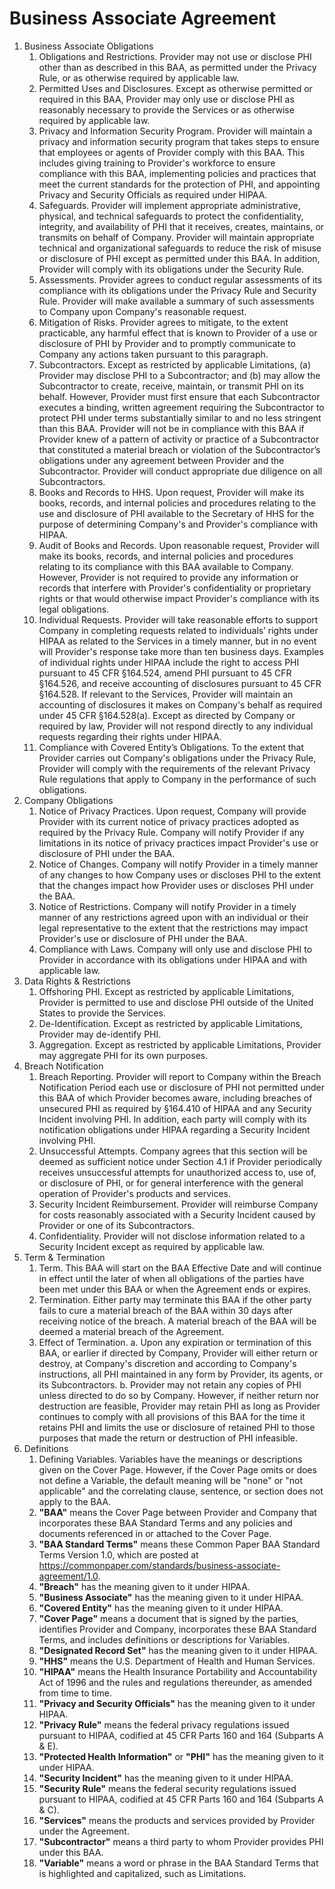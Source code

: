 # Business Associate Agreement

1.  Business Associate Obligations
    1.  Obligations and Restrictions. Provider may not use or disclose PHI other than as described in this BAA, as permitted under the Privacy Rule, or as otherwise required by applicable law.
    2.  Permitted Uses and Disclosures. Except as otherwise permitted or required in this BAA, Provider may only use or disclose PHI as reasonably necessary to provide the Services or as otherwise required by applicable law.
    3.  Privacy and Information Security Program. Provider will maintain a privacy and information security program that takes steps to ensure that employees or agents of Provider comply with this BAA. This includes giving training to Provider's workforce to ensure compliance with this BAA, implementing policies and practices that meet the current standards for the protection of PHI, and appointing Privacy and Security Officials as required under HIPAA.
    4.  Safeguards. Provider will implement appropriate administrative, physical, and technical safeguards to protect the confidentiality, integrity, and availability of PHI that it receives, creates, maintains, or transmits on behalf of Company. Provider will maintain appropriate technical and organizational safeguards to reduce the risk of misuse or disclosure of PHI except as permitted under this BAA. In addition, Provider will comply with its obligations under the Security Rule.
    5.  Assessments. Provider agrees to conduct regular assessments of its compliance with its obligations under the Privacy Rule and Security Rule. Provider will make available a summary of such assessments to Company upon Company's reasonable request.
    6.  Mitigation of Risks. Provider agrees to mitigate, to the extent practicable, any harmful effect that is known to Provider of a use or disclosure of PHI by Provider and to promptly communicate to Company any actions taken pursuant to this paragraph.
    7.  Subcontractors. Except as restricted by applicable Limitations, (a) Provider may disclose PHI to a Subcontractor; and (b) may allow the Subcontractor to create, receive, maintain, or transmit PHI on its behalf. However, Provider must first ensure that each Subcontractor executes a binding, written agreement requiring the Subcontractor to protect PHI under terms substantially similar to and no less stringent than this BAA. Provider will not be in compliance with this BAA if Provider knew of a pattern of activity or practice of a Subcontractor that constituted a material breach or violation of the Subcontractor’s obligations under any agreement between Provider and the Subcontractor. Provider will conduct appropriate due diligence on all Subcontractors.
    8.  Books and Records to HHS. Upon request, Provider will make its books, records, and internal policies and procedures relating to the use and disclosure of PHI available to the Secretary of HHS for the purpose of determining Company's and Provider's compliance with HIPAA.
    9.  Audit of Books and Records. Upon reasonable request, Provider will make its books, records, and internal policies and procedures relating to its compliance with this BAA available to Company. However, Provider is not required to provide any information or records that interfere with Provider's confidentiality or proprietary rights or that would otherwise impact Provider's compliance with its legal obligations.
    10.  Individual Requests. Provider will take reasonable efforts to support Company in completing requests related to individuals’ rights under HIPAA as related to the Services in a timely manner, but in no event will Provider's response take more than ten business days. Examples of individual rights under HIPAA include the right to access PHI pursuant to 45 CFR §164.524, amend PHI pursuant to 45 CFR §164.526, and receive accounting of disclosures pursuant to 45 CFR §164.528. If relevant to the Services, Provider will maintain an accounting of disclosures it makes on Company's behalf as required under 45 CFR §164.528(a). Except as directed by Company or required by law, Provider will not respond directly to any individual requests regarding their rights under HIPAA.
    11.  Compliance with Covered Entity’s Obligations. To the extent that Provider carries out Company's obligations under the Privacy Rule, Provider will comply with the requirements of the relevant Privacy Rule regulations that apply to Company in the performance of such obligations.
2.  Company Obligations
    1.  Notice of Privacy Practices. Upon request, Company will provide Provider with its current notice of privacy practices adopted as required by the Privacy Rule. Company will notify Provider if any limitations in its notice of privacy practices impact Provider's use or disclosure of PHI under the BAA.
    2.  Notice of Changes. Company will notify Provider in a timely manner of any changes to how Company uses or discloses PHI to the extent that the changes impact how Provider uses or discloses PHI under the BAA.
    3.  Notice of Restrictions. Company will notify Provider in a timely manner of any restrictions agreed upon with an individual or their legal representative to the extent that the restrictions may impact Provider's use or disclosure of PHI under the BAA.
    4.  Compliance with Laws. Company will only use and disclose PHI to Provider in accordance with its obligations under HIPAA and with applicable law.
3.  Data Rights & Restrictions
    1.  Offshoring PHI. Except as restricted by applicable Limitations, Provider is permitted to use and disclose PHI outside of the United States to provide the Services.
    2.  De-Identification. Except as restricted by applicable Limitations, Provider may de-identify PHI.
    3.  Aggregation. Except as restricted by applicable Limitations, Provider may aggregate PHI for its own purposes.
4.  Breach Notification
    1.  Breach Reporting. Provider will report to Company within the Breach Notification Period each use or disclosure of PHI not permitted under this BAA of which Provider becomes aware, including breaches of unsecured PHI as required by §164.410 of HIPAA and any Security Incident involving PHI. In addition, each party will comply with its notification obligations under HIPAA regarding a Security Incident involving PHI.
    2.  Unsuccessful Attempts. Company agrees that this section will be deemed as sufficient notice under Section 4.1 if Provider periodically receives unsuccessful attempts for unauthorized access to, use of, or disclosure of PHI, or for general interference with the general operation of Provider's products and services.
    3.  Security Incident Reimbursement. Provider will reimburse Company for costs reasonably associated with a Security Incident caused by Provider or one of its Subcontractors.
    4.  Confidentiality. Provider will not disclose information related to a Security Incident except as required by applicable law.
5.  Term & Termination
    1.  Term. This BAA will start on the BAA Effective Date and will continue in effect until the later of when all obligations of the parties have been met under this BAA or when the Agreement ends or expires.
    2.  Termination. Either party may terminate this BAA if the other party fails to cure a material breach of the BAA within 30 days after receiving notice of the breach. A material breach of the BAA will be deemed a material breach of the Agreement.
    3.  Effect of Termination. a. Upon any expiration or termination of this BAA, or earlier if directed by Company, Provider will either return or destroy, at Company's discretion and according to Company's instructions, all PHI maintained in any form by Provider, its agents, or its Subcontractors. b. Provider may not retain any copies of PHI unless directed to do so by Company. However, if neither return nor destruction are feasible, Provider may retain PHI as long as Provider continues to comply with all provisions of this BAA for the time it retains PHI and limits the use or disclosure of retained PHI to those purposes that made the return or destruction of PHI infeasible.
6.  Definitions
    1.  Defining Variables. Variables have the meanings or descriptions given on the Cover Page. However, if the Cover Page omits or does not define a Variable, the default meaning will be "none" or "not applicable" and the correlating clause, sentence, or section does not apply to the BAA.
    2.  **"BAA"** means the Cover Page between Provider and Company that incorporates these BAA Standard Terms and any policies and documents referenced in or attached to the Cover Page.
    3.  **"BAA Standard Terms"** means these Common Paper BAA Standard Terms Version 1.0, which are posted at https://commonpaper.com/standards/business-associate-agreement/1.0.
    4.  **"Breach"** has the meaning given to it under HIPAA.
    5.  **"Business Associate"** has the meaning given to it under HIPAA.
    6.  **"Covered Entity"** has the meaning given to it under HIPAA.
    7.  **"Cover Page"** means a document that is signed by the parties, identifies Provider and Company, incorporates these BAA Standard Terms, and includes definitions or descriptions for Variables.
    8.  **"Designated Record Set"** has the meaning given to it under HIPAA.
    9.  **"HHS"** means the U.S. Department of Health and Human Services.
    10.  **"HIPAA"** means the Health Insurance Portability and Accountability Act of 1996 and the rules and regulations thereunder, as amended from time to time.
    11.  **"Privacy and Security Officials"** has the meaning given to it under HIPAA.
    12.  **"Privacy Rule"** means the federal privacy regulations issued pursuant to HIPAA, codified at 45 CFR Parts 160 and 164 (Subparts A & E).
    13.  **"Protected Health Information"** or **"PHI"** has the meaning given to it under HIPAA.
    14.  **"Security Incident"** has the meaning given to it under HIPAA.
    15.  **"Security Rule"** means the federal security regulations issued pursuant to HIPAA, codified at 45 CFR Parts 160 and 164 (Subparts A & C).
    16.  **"Services"** means the products and services provided by Provider under the Agreement.
    17.  **"Subcontractor"** means a third party to whom Provider provides PHI under this BAA.
    18.  **"Variable"** means a word or phrase in the BAA Standard Terms that is highlighted and capitalized, such as Limitations.
